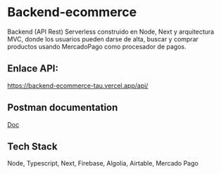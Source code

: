 # Backend-ecommerce

Backend (API Rest) Serverless construido en Node, Next y arquitectura MVC, donde los usuarios pueden darse de alta, buscar y comprar productos usando MercadoPago como procesador de pagos.

## Enlace API: 
https://backend-ecommerce-tau.vercel.app/api/

## Postman documentation
[Doc](https://documenter.getpostman.com/view/16920219/UzBiRV9Z#0cf01dd8-3f7e-4a29-8784-776b108a4ec6)
    
## Tech Stack

Node, Typescript, Next, Firebase, Algolia, Airtable, Mercado Pago
